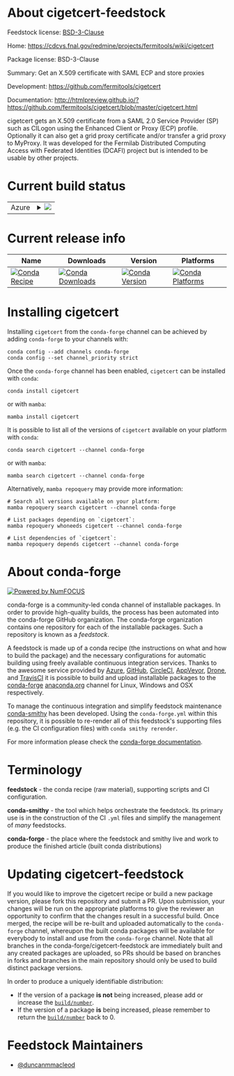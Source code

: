 About cigetcert-feedstock
=========================

Feedstock license: [BSD-3-Clause](https://github.com/conda-forge/cigetcert-feedstock/blob/main/LICENSE.txt)

Home: https://cdcvs.fnal.gov/redmine/projects/fermitools/wiki/cigetcert

Package license: BSD-3-Clause

Summary: Get an X.509 certificate with SAML ECP and store proxies

Development: https://github.com/fermitools/cigetcert

Documentation: http://htmlpreview.github.io/?https://github.com/fermitools/cigetcert/blob/master/cigetcert.html

cigetcert gets an X.509 certificate from a SAML 2.0 Service Provider
(SP) such as CILogon using the Enhanced Client or Proxy (ECP)
profile. Optionally it can also get a grid proxy certificate and/or
transfer a grid proxy to MyProxy. It was developed for the Fermilab
Distributed Computing Access with Federated Identities (DCAFI) project
but is intended to be usable by other projects.


Current build status
====================


<table>
    
  <tr>
    <td>Azure</td>
    <td>
      <details>
        <summary>
          <a href="https://dev.azure.com/conda-forge/feedstock-builds/_build/latest?definitionId=7197&branchName=main">
            <img src="https://dev.azure.com/conda-forge/feedstock-builds/_apis/build/status/cigetcert-feedstock?branchName=main">
          </a>
        </summary>
        <table>
          <thead><tr><th>Variant</th><th>Status</th></tr></thead>
          <tbody><tr>
              <td>linux_64_python3.10.____cpython</td>
              <td>
                <a href="https://dev.azure.com/conda-forge/feedstock-builds/_build/latest?definitionId=7197&branchName=main">
                  <img src="https://dev.azure.com/conda-forge/feedstock-builds/_apis/build/status/cigetcert-feedstock?branchName=main&jobName=linux&configuration=linux%20linux_64_python3.10.____cpython" alt="variant">
                </a>
              </td>
            </tr><tr>
              <td>linux_64_python3.11.____cpython</td>
              <td>
                <a href="https://dev.azure.com/conda-forge/feedstock-builds/_build/latest?definitionId=7197&branchName=main">
                  <img src="https://dev.azure.com/conda-forge/feedstock-builds/_apis/build/status/cigetcert-feedstock?branchName=main&jobName=linux&configuration=linux%20linux_64_python3.11.____cpython" alt="variant">
                </a>
              </td>
            </tr><tr>
              <td>linux_64_python3.12.____cpython</td>
              <td>
                <a href="https://dev.azure.com/conda-forge/feedstock-builds/_build/latest?definitionId=7197&branchName=main">
                  <img src="https://dev.azure.com/conda-forge/feedstock-builds/_apis/build/status/cigetcert-feedstock?branchName=main&jobName=linux&configuration=linux%20linux_64_python3.12.____cpython" alt="variant">
                </a>
              </td>
            </tr><tr>
              <td>linux_64_python3.8.____cpython</td>
              <td>
                <a href="https://dev.azure.com/conda-forge/feedstock-builds/_build/latest?definitionId=7197&branchName=main">
                  <img src="https://dev.azure.com/conda-forge/feedstock-builds/_apis/build/status/cigetcert-feedstock?branchName=main&jobName=linux&configuration=linux%20linux_64_python3.8.____cpython" alt="variant">
                </a>
              </td>
            </tr><tr>
              <td>linux_64_python3.9.____cpython</td>
              <td>
                <a href="https://dev.azure.com/conda-forge/feedstock-builds/_build/latest?definitionId=7197&branchName=main">
                  <img src="https://dev.azure.com/conda-forge/feedstock-builds/_apis/build/status/cigetcert-feedstock?branchName=main&jobName=linux&configuration=linux%20linux_64_python3.9.____cpython" alt="variant">
                </a>
              </td>
            </tr><tr>
              <td>osx_64_python3.10.____cpython</td>
              <td>
                <a href="https://dev.azure.com/conda-forge/feedstock-builds/_build/latest?definitionId=7197&branchName=main">
                  <img src="https://dev.azure.com/conda-forge/feedstock-builds/_apis/build/status/cigetcert-feedstock?branchName=main&jobName=osx&configuration=osx%20osx_64_python3.10.____cpython" alt="variant">
                </a>
              </td>
            </tr><tr>
              <td>osx_64_python3.11.____cpython</td>
              <td>
                <a href="https://dev.azure.com/conda-forge/feedstock-builds/_build/latest?definitionId=7197&branchName=main">
                  <img src="https://dev.azure.com/conda-forge/feedstock-builds/_apis/build/status/cigetcert-feedstock?branchName=main&jobName=osx&configuration=osx%20osx_64_python3.11.____cpython" alt="variant">
                </a>
              </td>
            </tr><tr>
              <td>osx_64_python3.12.____cpython</td>
              <td>
                <a href="https://dev.azure.com/conda-forge/feedstock-builds/_build/latest?definitionId=7197&branchName=main">
                  <img src="https://dev.azure.com/conda-forge/feedstock-builds/_apis/build/status/cigetcert-feedstock?branchName=main&jobName=osx&configuration=osx%20osx_64_python3.12.____cpython" alt="variant">
                </a>
              </td>
            </tr><tr>
              <td>osx_64_python3.8.____cpython</td>
              <td>
                <a href="https://dev.azure.com/conda-forge/feedstock-builds/_build/latest?definitionId=7197&branchName=main">
                  <img src="https://dev.azure.com/conda-forge/feedstock-builds/_apis/build/status/cigetcert-feedstock?branchName=main&jobName=osx&configuration=osx%20osx_64_python3.8.____cpython" alt="variant">
                </a>
              </td>
            </tr><tr>
              <td>osx_64_python3.9.____cpython</td>
              <td>
                <a href="https://dev.azure.com/conda-forge/feedstock-builds/_build/latest?definitionId=7197&branchName=main">
                  <img src="https://dev.azure.com/conda-forge/feedstock-builds/_apis/build/status/cigetcert-feedstock?branchName=main&jobName=osx&configuration=osx%20osx_64_python3.9.____cpython" alt="variant">
                </a>
              </td>
            </tr>
          </tbody>
        </table>
      </details>
    </td>
  </tr>
</table>

Current release info
====================

| Name | Downloads | Version | Platforms |
| --- | --- | --- | --- |
| [![Conda Recipe](https://img.shields.io/badge/recipe-cigetcert-green.svg)](https://anaconda.org/conda-forge/cigetcert) | [![Conda Downloads](https://img.shields.io/conda/dn/conda-forge/cigetcert.svg)](https://anaconda.org/conda-forge/cigetcert) | [![Conda Version](https://img.shields.io/conda/vn/conda-forge/cigetcert.svg)](https://anaconda.org/conda-forge/cigetcert) | [![Conda Platforms](https://img.shields.io/conda/pn/conda-forge/cigetcert.svg)](https://anaconda.org/conda-forge/cigetcert) |

Installing cigetcert
====================

Installing `cigetcert` from the `conda-forge` channel can be achieved by adding `conda-forge` to your channels with:

```
conda config --add channels conda-forge
conda config --set channel_priority strict
```

Once the `conda-forge` channel has been enabled, `cigetcert` can be installed with `conda`:

```
conda install cigetcert
```

or with `mamba`:

```
mamba install cigetcert
```

It is possible to list all of the versions of `cigetcert` available on your platform with `conda`:

```
conda search cigetcert --channel conda-forge
```

or with `mamba`:

```
mamba search cigetcert --channel conda-forge
```

Alternatively, `mamba repoquery` may provide more information:

```
# Search all versions available on your platform:
mamba repoquery search cigetcert --channel conda-forge

# List packages depending on `cigetcert`:
mamba repoquery whoneeds cigetcert --channel conda-forge

# List dependencies of `cigetcert`:
mamba repoquery depends cigetcert --channel conda-forge
```


About conda-forge
=================

[![Powered by
NumFOCUS](https://img.shields.io/badge/powered%20by-NumFOCUS-orange.svg?style=flat&colorA=E1523D&colorB=007D8A)](https://numfocus.org)

conda-forge is a community-led conda channel of installable packages.
In order to provide high-quality builds, the process has been automated into the
conda-forge GitHub organization. The conda-forge organization contains one repository
for each of the installable packages. Such a repository is known as a *feedstock*.

A feedstock is made up of a conda recipe (the instructions on what and how to build
the package) and the necessary configurations for automatic building using freely
available continuous integration services. Thanks to the awesome service provided by
[Azure](https://azure.microsoft.com/en-us/services/devops/), [GitHub](https://github.com/),
[CircleCI](https://circleci.com/), [AppVeyor](https://www.appveyor.com/),
[Drone](https://cloud.drone.io/welcome), and [TravisCI](https://travis-ci.com/)
it is possible to build and upload installable packages to the
[conda-forge](https://anaconda.org/conda-forge) [anaconda.org](https://anaconda.org/)
channel for Linux, Windows and OSX respectively.

To manage the continuous integration and simplify feedstock maintenance
[conda-smithy](https://github.com/conda-forge/conda-smithy) has been developed.
Using the ``conda-forge.yml`` within this repository, it is possible to re-render all of
this feedstock's supporting files (e.g. the CI configuration files) with ``conda smithy rerender``.

For more information please check the [conda-forge documentation](https://conda-forge.org/docs/).

Terminology
===========

**feedstock** - the conda recipe (raw material), supporting scripts and CI configuration.

**conda-smithy** - the tool which helps orchestrate the feedstock.
                   Its primary use is in the construction of the CI ``.yml`` files
                   and simplify the management of *many* feedstocks.

**conda-forge** - the place where the feedstock and smithy live and work to
                  produce the finished article (built conda distributions)


Updating cigetcert-feedstock
============================

If you would like to improve the cigetcert recipe or build a new
package version, please fork this repository and submit a PR. Upon submission,
your changes will be run on the appropriate platforms to give the reviewer an
opportunity to confirm that the changes result in a successful build. Once
merged, the recipe will be re-built and uploaded automatically to the
`conda-forge` channel, whereupon the built conda packages will be available for
everybody to install and use from the `conda-forge` channel.
Note that all branches in the conda-forge/cigetcert-feedstock are
immediately built and any created packages are uploaded, so PRs should be based
on branches in forks and branches in the main repository should only be used to
build distinct package versions.

In order to produce a uniquely identifiable distribution:
 * If the version of a package **is not** being increased, please add or increase
   the [``build/number``](https://docs.conda.io/projects/conda-build/en/latest/resources/define-metadata.html#build-number-and-string).
 * If the version of a package **is** being increased, please remember to return
   the [``build/number``](https://docs.conda.io/projects/conda-build/en/latest/resources/define-metadata.html#build-number-and-string)
   back to 0.

Feedstock Maintainers
=====================

* [@duncanmmacleod](https://github.com/duncanmmacleod/)

